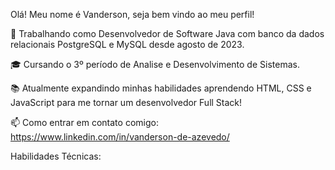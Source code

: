 Olá! Meu nome é Vanderson, seja bem vindo ao meu perfil! 

💼 Trabalhando como Desenvolvedor de Software Java com banco da dados relacionais PostgreSQL e MySQL desde agosto de 2023.

🎓 Cursando o 3º período de Analise e Desenvolvimento de Sistemas.

📚 Atualmente expandindo minhas habilidades aprendendo HTML, CSS e JavaScript para me tornar um desenvolvedor Full Stack!

📫 Como entrar em contato comigo: https://www.linkedin.com/in/vanderson-de-azevedo/

Habilidades Técnicas: 
 <i class="devicon-adonisjs-original "></i>
          
          
